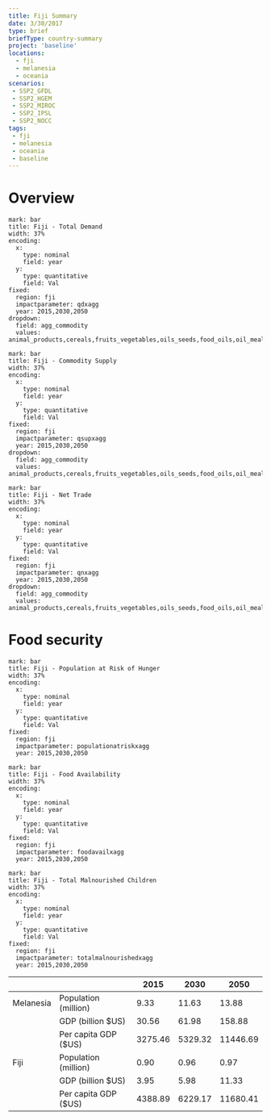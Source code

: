 ```yaml
---
title: Fiji Summary
date: 3/30/2017
type: brief
briefType: country-summary
project: 'baseline'
locations:
  - fji
  - melanesia
  - oceania
scenarios:
 - SSP2_GFDL
 - SSP2_HGEM
 - SSP2_MIROC
 - SSP2_IPSL
 - SSP2_NOCC
tags:
 - fji
 - melanesia
 - oceania
 - baseline
---
```

# Overview 

```chart
mark: bar
title: Fiji - Total Demand
width: 37%
encoding:
  x:
    type: nominal
    field: year
  y:
    type: quantitative
    field: Val
fixed:
  region: fji
  impactparameter: qdxagg
  year: 2015,2030,2050
dropdown:
  field: agg_commodity
  values: animal_products,cereals,fruits_vegetables,oils_seeds,food_oils,oil_meals,other,pulses,roots_tubers,sugar
```

```chart
mark: bar
title: Fiji - Commodity Supply
width: 37%
encoding:
  x:
    type: nominal
    field: year
  y:
    type: quantitative
    field: Val
fixed:
  region: fji
  impactparameter: qsupxagg
  year: 2015,2030,2050
dropdown:
  field: agg_commodity
  values: animal_products,cereals,fruits_vegetables,oils_seeds,food_oils,oil_meals,other,pulses,roots_tubers,sugar
```

```chart
mark: bar
title: Fiji - Net Trade
width: 37%
encoding:
  x:
    type: nominal
    field: year
  y:
    type: quantitative
    field: Val
fixed:
  region: fji
  impactparameter: qnxagg
  year: 2015,2030,2050
dropdown:
  field: agg_commodity
  values: animal_products,cereals,fruits_vegetables,oils_seeds,food_oils,oil_meals,other,pulses,roots_tubers,sugar
```

# Food security

```chart
mark: bar
title: Fiji - Population at Risk of Hunger
width: 37%
encoding:
  x:
    type: nominal
    field: year
  y:
    type: quantitative
    field: Val
fixed:
  region: fji
  impactparameter: populationatriskxagg
  year: 2015,2030,2050
```

```chart
mark: bar
title: Fiji - Food Availability
width: 37%
encoding:
  x:
    type: nominal
    field: year
  y:
    type: quantitative
    field: Val
fixed:
  region: fji
  impactparameter: foodavailxagg
  year: 2015,2030,2050
```

```chart
mark: bar
title: Fiji - Total Malnourished Children
width: 37%
encoding:
  x:
    type: nominal
    field: year
  y:
    type: quantitative
    field: Val
fixed:
  region: fji
  impactparameter: totalmalnourishedxagg
  year: 2015,2030,2050
```

|   |   | 2015 | 2030 | 2050 |
|---|---|---|---|---|
| Melanesia | Population (million) | 9.33 | 11.63 | 13.88 |
|  | GDP (billion $US) | 30.56 | 61.98 | 158.88 |
|  | Per capita GDP ($US) | 3275.46 | 5329.32 | 11446.69 |
| Fiji | Population (million) | 0.90 | 0.96 | 0.97 |
|  | GDP (billion $US) | 3.95 | 5.98 | 11.33 |
|  | Per capita GDP ($US) | 4388.89| 6229.17| 11680.41|
